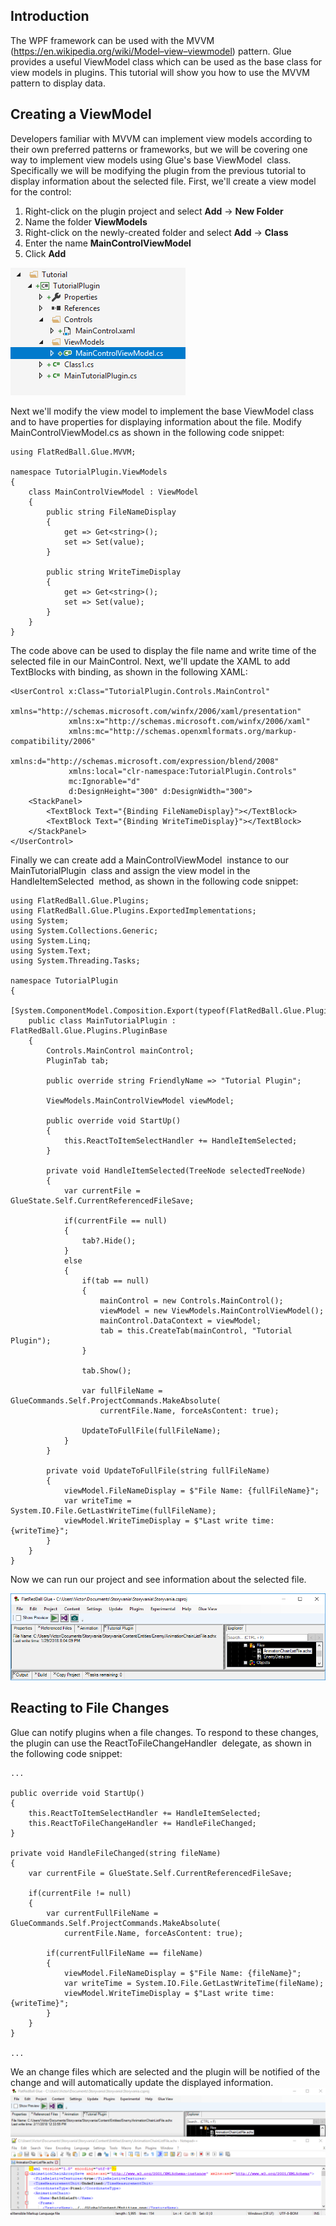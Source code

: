 ## Introduction

The WPF framework can be used with the MVVM (https://en.wikipedia.org/wiki/Model–view–viewmodel) pattern. Glue provides a useful ViewModel class which can be used as the base class for view models in plugins. This tutorial will show you how to use the MVVM pattern to display data.

## Creating a ViewModel

Developers familiar with MVVM can implement view models according to their own preferred patterns or frameworks, but we will be covering one way to implement view models using Glue's base ViewModel  class. Specifically we will be modifying the plugin from the previous tutorial to display information about the selected file. First, we'll create a view model for the control:

1.  Right-click on the plugin project and select **Add** -\> **New Folder**
2.  Name the folder **ViewModels**
3.  Right-click on the newly-created folder and select **Add** -\> **Class**
4.  Enter the name **MainControlViewModel**
5.  Click **Add**

![](/media/2018-02-img_5a807b9335783.png)

Next we'll modify the view model to implement the base ViewModel class and to have properties for displaying information about the file. Modify MainControlViewModel.cs as shown in the following code snippet:

``` lang:c#
using FlatRedBall.Glue.MVVM;

namespace TutorialPlugin.ViewModels
{
    class MainControlViewModel : ViewModel
    {
        public string FileNameDisplay
        {
            get => Get<string>(); 
            set => Set(value); 
        }

        public string WriteTimeDisplay
        {
            get => Get<string>(); 
            set => Set(value); 
        }
    }
}
```

The code above can be used to display the file name and write time of the selected file in our MainControl. Next, we'll update the XAML to add TextBlocks with binding, as shown in the following XAML:

``` lang:c#
<UserControl x:Class="TutorialPlugin.Controls.MainControl"
             xmlns="http://schemas.microsoft.com/winfx/2006/xaml/presentation"
             xmlns:x="http://schemas.microsoft.com/winfx/2006/xaml"
             xmlns:mc="http://schemas.openxmlformats.org/markup-compatibility/2006" 
             xmlns:d="http://schemas.microsoft.com/expression/blend/2008" 
             xmlns:local="clr-namespace:TutorialPlugin.Controls"
             mc:Ignorable="d" 
             d:DesignHeight="300" d:DesignWidth="300">
    <StackPanel>
        <TextBlock Text="{Binding FileNameDisplay}"></TextBlock>
        <TextBlock Text="{Binding WriteTimeDisplay}"></TextBlock>
    </StackPanel>
</UserControl>
```

Finally we can create add a MainControlViewModel  instance to our MainTutorialPlugin  class and assign the view model in the HandleItemSelected  method, as shown in the following code snippet:

``` lang:c#
using FlatRedBall.Glue.Plugins;
using FlatRedBall.Glue.Plugins.ExportedImplementations;
using System;
using System.Collections.Generic;
using System.Linq;
using System.Text;
using System.Threading.Tasks;

namespace TutorialPlugin
{
    [System.ComponentModel.Composition.Export(typeof(FlatRedBall.Glue.Plugins.PluginBase))]
    public class MainTutorialPlugin : FlatRedBall.Glue.Plugins.PluginBase
    {
        Controls.MainControl mainControl;
        PluginTab tab;

        public override string FriendlyName => "Tutorial Plugin";

        ViewModels.MainControlViewModel viewModel;

        public override void StartUp()
        {
            this.ReactToItemSelectHandler += HandleItemSelected;
        }

        private void HandleItemSelected(TreeNode selectedTreeNode)
        {
            var currentFile = GlueState.Self.CurrentReferencedFileSave;

            if(currentFile == null)
            {
                tab?.Hide();
            }
            else
            {
                if(tab == null)
                {
                    mainControl = new Controls.MainControl();
                    viewModel = new ViewModels.MainControlViewModel();
                    mainControl.DataContext = viewModel;
                    tab = this.CreateTab(mainControl, "Tutorial Plugin");
                }

                tab.Show();

                var fullFileName = GlueCommands.Self.ProjectCommands.MakeAbsolute(
                    currentFile.Name, forceAsContent: true);

                UpdateToFullFile(fullFileName);
            }
        }

        private void UpdateToFullFile(string fullFileName)
        {
            viewModel.FileNameDisplay = $"File Name: {fullFileName}";
            var writeTime = System.IO.File.GetLastWriteTime(fullFileName);
            viewModel.WriteTimeDisplay = $"Last write time: {writeTime}";
        }
    }
}
```

Now we can run our project and see information about the selected file.

![](/media/2018-02-img_5a8094e5f23ce.png)

## Reacting to File Changes

Glue can notify plugins when a file changes. To respond to these changes, the plugin can use the ReactToFileChangeHandler  delegate, as shown in the following code snippet:

``` lang:c#
...

public override void StartUp()
{
    this.ReactToItemSelectHandler += HandleItemSelected;
    this.ReactToFileChangeHandler += HandleFileChanged;
}

private void HandleFileChanged(string fileName)
{
    var currentFile = GlueState.Self.CurrentReferencedFileSave;

    if(currentFile != null)
    {
        var currentFullFileName = GlueCommands.Self.ProjectCommands.MakeAbsolute(
            currentFile.Name, forceAsContent: true);

        if(currentFullFileName == fileName)
        {
            viewModel.FileNameDisplay = $"File Name: {fileName}";
            var writeTime = System.IO.File.GetLastWriteTime(fileName);
            viewModel.WriteTimeDisplay = $"Last write time: {writeTime}";
        }
    }
}

...
```

We an change files which are selected and the plugin will be notified of the change and will automatically update the displayed information. [![](/media/2018-02-2018-02-11_12-34-52.gif)](/media/2018-02-2018-02-11_12-34-52.gif)  
